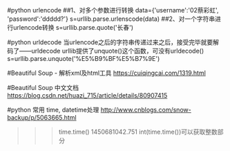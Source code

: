 #python urlencode
##1、对多个参数进行转换
data={'username':'02蔡彩虹', 'password':'ddddd?'}
s=urllib.parse.urlenscode(data)
##2、对一个字符串进行urlencode转换
s=urllib.parse.quote('长春')

#python urldecode
当urlencode之后的字符串传递过来之后，接受完毕就要解码了——urldecode
urllib提供了unquote()这个函数，可没有urldecode()
s=urllib.parse.unquote('%E5%B9%BF%E5%B7%9E')

#Beautiful Soup - 解析xml及html工具
https://cuiqingcai.com/1319.html

#Beautiful Soup 中文文档
https://blog.csdn.net/huazi_715/article/details/80907415

#python 常用 time, datetime处理
http://www.cnblogs.com/snow-backup/p/5063665.html
>>> time.time()
1450681042.751
int(time.time())可以获取整数部分

